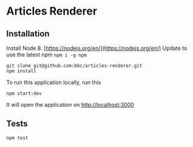 # Articles Renderer

## Installation

Install Node 8. [https://nodejs.org/en/](https://nodejs.org/en/)
Update to use the latest npm `npm i -g npm`

```
git clone git@github.com:bbc/articles-renderer.git
npm install
```

To run this application locally, run this
```
npm start:dev
```
It will open the application on [http://localhost:3000](http://localhost:3000)

## Tests 
```
npm test
```

